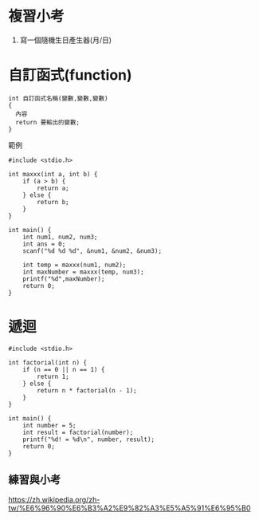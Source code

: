 # 複習小考
1. 寫一個隨機生日產生器(月/日)
# 自訂函式(function)
```c=
int 自訂函式名稱(變數,變數,變數)
{
  內容
  return 要輸出的變數;
}
```
範例
```c=
#include <stdio.h>

int maxxx(int a, int b) {
    if (a > b) {
        return a;
    } else {
        return b;
    }
}

int main() {
    int num1, num2, num3;
    int ans = 0;
    scanf("%d %d %d", &num1, &num2, &num3);

    int temp = maxxx(num1, num2);
    int maxNumber = maxxx(temp, num3);
    printf("%d",maxNumber);
    return 0;
}
```
# 遞迴
```c=
#include <stdio.h>

int factorial(int n) {
    if (n == 0 || n == 1) {
        return 1;
    } else {
        return n * factorial(n - 1);
    }
}

int main() {
    int number = 5;
    int result = factorial(number);
    printf("%d! = %d\n", number, result);
    return 0;
}
```

## 練習與小考
https://zh.wikipedia.org/zh-tw/%E6%96%90%E6%B3%A2%E9%82%A3%E5%A5%91%E6%95%B0
